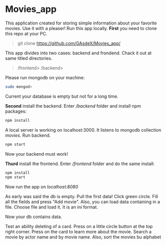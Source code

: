 # Movies_app

This application created for storing simple information about your favorite movies. Use it with a pleaser!
Run this app locally.
**First** you need to clone this repo at your PC.

>git clone https://github.com/GAsdeX/Movies_app/

This app divides into two cases: backend and frondend. Chack it out at same titled directories. 

>/frontend>
>/backend>

Please run mongodb on your machine:

```bash
sudo mongod>
```

Current your database is empty but not for a long time.

**Second** install the backend. Enter */backend* folder and install npm packages:

```bash
npm install 
```
A local server is working on localhost:3000. It listens to mongodb collection *movies*. 
Run backend.

```bash
npm start
```
Now your backend must work!

**Thurd** install the frontend. Enter */frontend* folder and do the same install:

```bash
npm install
npm start
```
Now run the app on *localhost:8080*

As early was said the db is empty. Pull the first data! Click green circle. Fill all the fields and press "Add movie".
Also, you can load data containing in a file. Choose file and load it. It is an ini format.

Now your db contains data.

Test an ability deleting of a card. Press on a little circle button at the top right corner.
Press on the card to learn more about the movie.
Search a movie by actor name and by movie name.
Also, sort the movies bu alphabet 
